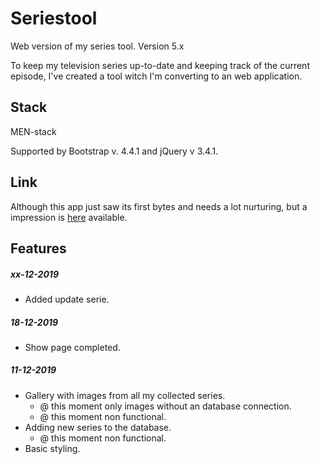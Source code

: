 # Seriestool
Web version of my series tool. Version 5.x

To keep my television series up-to-date and keeping track of the current episode, I've created a tool witch I'm converting to an web application.

## Stack
MEN-stack

Supported by Bootstrap v. 4.4.1 and jQuery v 3.4.1.

## Link
Although this app just saw its first bytes and needs a lot nurturing, but a impression is [here](http://85.150.72.244:3666) available.

## Features
##### xx-12-2019
* Added update serie.

##### 18-12-2019
* Show page completed.

##### 11-12-2019
* Gallery with images from all my collected series.
    * @ this moment only images without an database connection.
    * @ this moment non functional.
* Adding new series to the database.
    * @ this moment non functional.
* Basic styling.